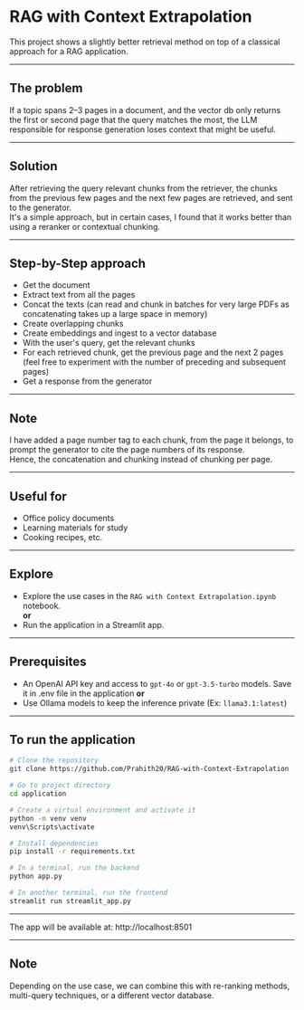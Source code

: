 # RAG with Context Extrapolation

This project shows a slightly better retrieval method on top of a classical approach for a RAG application.

---

## The problem  
If a topic spans 2–3 pages in a document, and the vector db only returns the first or second page that the query matches the most, the LLM responsible for response generation loses context that might be useful.

---

## Solution  
After retrieving the query relevant chunks from the retriever, the chunks from the previous few pages and the next few pages are retrieved, and sent to the generator.  
It's a simple approach, but in certain cases, I found that it works better than using a reranker or contextual chunking.

---

## Step-by-Step approach

- Get the document  
- Extract text from all the pages  
- Concat the texts (can read and chunk in batches for very large PDFs as concatenating takes up a large space in memory)  
- Create overlapping chunks  
- Create embeddings and ingest to a vector database  
- With the user's query, get the relevant chunks  
- For each retrieved chunk, get the previous page and the next 2 pages (feel free to experiment with the number of preceding and subsequent pages)  
- Get a response from the generator  

---

## Note  
I have added a page number tag to each chunk, from the page it belongs, to prompt the generator to cite the page numbers of its response.  
Hence, the concatenation and chunking instead of chunking per page.

---

## Useful for

- Office policy documents  
- Learning materials for study  
- Cooking recipes, etc.

---

## Explore

- Explore the use cases in the `RAG with Context Extrapolation.ipynb` notebook.  
**or**  
- Run the application in a Streamlit app.

---

## Prerequisites

- An OpenAI API key and access to `gpt-4o` or `gpt-3.5-turbo` models. Save it in .env file in the application
**or**  
- Use Ollama models to keep the inference private (Ex: `llama3.1:latest`)

---

## To run the application

```bash
# Clone the repository
git clone https://github.com/Prahith20/RAG-with-Context-Extrapolation

# Go to project directory
cd application

# Create a virtual environment and activate it
python -m venv venv
venv\Scripts\activate

# Install dependencies
pip install -r requirements.txt

# In a terminal, run the backend
python app.py

# In another terminal, run the frontend
streamlit run streamlit_app.py
```

---

The app will be available at: http://localhost:8501

---

## Note  
Depending on the use case, we can combine this with re-ranking methods, multi-query techniques, or a different vector database.
